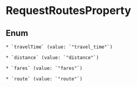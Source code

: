 
# RequestRoutesProperty

## Enum


    * `travelTime` (value: `"travel_time"`)

    * `distance` (value: `"distance"`)

    * `fares` (value: `"fares"`)

    * `route` (value: `"route"`)



